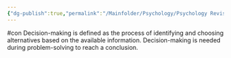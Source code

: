 ```yaml
---
{"dg-publish":true,"permalink":"/Mainfolder/Psychology/Psychology Revision/Concepts/Decision making/"}
---
```


#con 
Decision-making is defined as the process of identifying and choosing alternatives based on the available information. Decision-making is needed during problem-solving to reach a conclusion.